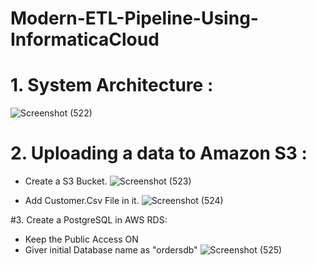 # Modern-ETL-Pipeline-Using-InformaticaCloud

# 1. System Architecture :
![Screenshot (522)](https://github.com/shekharj21/shekharj21/assets/54074505/ccf40928-5595-4309-affc-2f2d86e614dc)

# 2. Uploading a data to Amazon S3 :
- Create a S3 Bucket.
![Screenshot (523)](https://github.com/shekharj21/shekharj21/assets/54074505/8fc4badd-94a3-46cd-a9b8-4edabc66c2ce)

- Add Customer.Csv File in it.
![Screenshot (524)](https://github.com/shekharj21/shekharj21/assets/54074505/c9707f6a-421a-4073-a480-a34a02171e83)

#3. Create a PostgreSQL in AWS RDS:
- Keep the Public Access ON
- Giver initial Database name as "ordersdb"
![Screenshot (525)](https://github.com/shekharj21/shekharj21/assets/54074505/f753896a-0717-4437-8d37-90a8a3121263)



